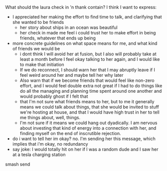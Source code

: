 What should the laura check in 'n thank contain? I think I want to express:
- I appreciated her making the effort to find time to talk, and clarifying that she wanted to be friends
  - her story about ships in an ocean was beautiful
  - her check in made me feel i could trust her to make effort in being friends, whatever that ends up being
- more concrete guidelines on what space means for me, and what kind of friends we would be
  - i dont think I will avoid her at fusion, but I also will probably take at least a month before I feel okay talking to her again, and I would like to make that initiation
  - If we do reconnect, I should warn her that I may abruptly leave if I feel weird around her and maybe tell her why later
  - Also warn that if we become friends that would feel like non-zero effort, and I would feel double extra not great if I had to do things like do all the managing and planning time spent around one another and would probably ghost if I felt that
  - that I'm not sure what friends means to her, but to me it generally means we could talk about things, that she would be invited to stuff we're hosting at house, and that I would have high trust in her to tell me things about, well, things. 
  - I'm not sure if it means we could hang out dyadically. I am nervous about investing that kind of energy into a connection with her, and finding myself on the end of inscrutible rejection.
- do i want to tell her im okay? no. I'm sending her this message, which implies that i'm okay, no redundancy
- say joke: I would totally hit on her if I was a random dude and I saw her at a tesla charging station

smash send
